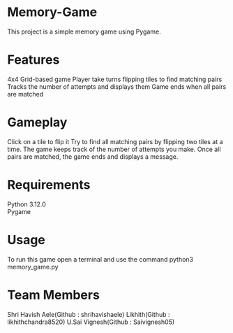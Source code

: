 # Memory-Game

This project is a simple memory game using Pygame.

# Features

4x4 Grid-based game
Player take turns flipping tiles to find matching pairs
Tracks the number of attempts and displays them
Game ends when all pairs are matched

# Gameplay

Click on a tile to flip it
Try to find all matching pairs by flipping two tiles at a time.
The game keeps track of the number of attempts you make.
Once all pairs are matched, the game ends and displays a message.

# Requirements

Python 3.12.0 \
Pygame


# Usage

To run this game open a terminal and use the command 
python3 memory_game.py


# Team Members

Shri Havish Aele(Github : shrihavishaele)
Likhith(Github : likhithchandra8520)
U.Sai Vignesh(Github : Saivignesh05)


